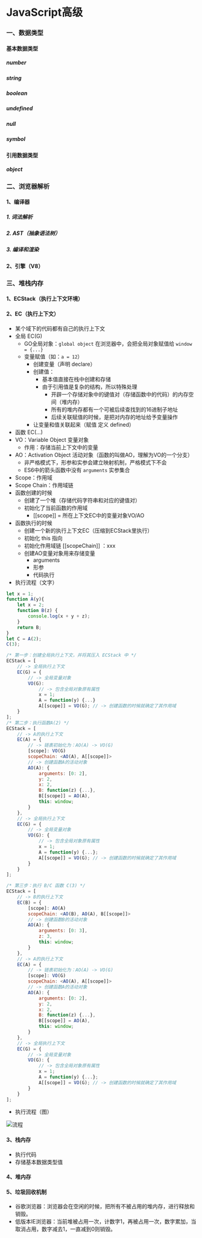 # JavaScript高级

### 一、数据类型

#### 基本数据类型

##### number

##### string

##### boolean

##### undefined

##### null

##### symbol

#### 引用数据类型

##### object

### 二、浏览器解析

#### 1、编译器

##### 1. 词法解析

##### 2. AST（抽象语法树）

##### 3. 编译和渲染

#### 2、引擎（V8）



### 三、堆栈内存

#### 1、ECStack（执行上下文环境）

#### 2、EC（执行上下文）

- 某个域下的代码都有自己的执行上下文
- 全局 EC(G)
  - GO全局对象：`global object` 在浏览器中，会把全局对象赋值给 `window = {...}`
  - 变量赋值（如：`a = 12`）
    - 创建变量（声明 declare）
    - 创建值：
      - 基本值直接在栈中创建和存储
      - 由于引用值是复杂的结构，所以特殊处理
        - 开辟一个存储对象中的键值对（存储函数中的代码）的内存空间（堆内存）
        - 所有的堆内存都有一个可被后续查找到的16进制子地址
        - 后续关联赋值的时候，是把对内存的地址给予变量操作
    - 让变量和值关联起来（赋值 定义 defined）
- 函数 EC(...)
- VO：Variable Object 变量对象
  - 作用：存储当前上下文中的变量
- AO：Activation Object 活动对象（函数的叫做AO，理解为VO的一个分支）
  - 非严格模式下，形参和实参会建立映射机制，严格模式下不会
  - ES6中的箭头函数中没有 `arguments` 实参集合
- Scope：作用域
- Scope Chain：作用域链
- 函数创建的时候
  - 创建了一个堆（存储代码字符串和对应的键值对）
  - 初始化了当前函数的作用域
    - [[scope]] = 所在上下文EC中的变量对象VO/AO
- 函数执行的时候
  - 创建一个新的执行上下文EC（压缩到ECStack里执行）
  - 初始化 this 指向
  - 初始化作用域链 [[scopeChain]] ：xxx
  - 创建AO变量对象用来存储变量
    - arguments
    - 形参
    - 代码执行
- 执行流程（文字）

```js
let x = 1;
function A(y){
    let x = 2;
    function B(z) {
        console.log(x + y + z);
    }
    return B;
}
let C = A(2);
C(3);

/* 第一步：创建全局执行上下文，并将其压入 ECStack 中 */
ECStack = [
    // -> 全局执行上下文
    EC(G) = {
        // -> 全局变量对象
        VO(G):
        	// -> 包含全局对象原有属性
        	x = 1;
        	A = function(y) {...}
            A[[scope]] = VO(G); // -> 创建函数的时候就确定了其作用域
    }
];
/* 第二步：执行函数A(2) */
ECStack = [
    // -> A的执行上下文
    EC(A) = {
        // -> 链表初始化为：AO(A) -> VO(G)
        [scope]: VO(G)
        scopeChain: <AO(A), A[[scope]]>
        // -> 创建函数A的活动对象
        AO(A): {
            arguments: [0: 2],
            y: 2,
            x: 2,
            B: function(z) {...},
            B[[scope]] = AO(A),
            this: window;
        }
    },
	// -> 全局执行上下文
	EC(G) = {
        // -> 全局变量对象
        VO(G): {
        	// -> 包含全局对象原有属性
        	x = 1;
        	A = function(y) {...};
            A[[scope]] = VO(G); // -> 创建函数的时候就确定了其作用域
    	}
    }
];

/* 第三步：执行 B/C 函数 C(3) */
ECStack = [
    // -> B的执行上下文
    EC(B) = {
        [scope]: AO(A)
        scopeChain: <AO(B), AO(A), B[[scope]]>
        // -> 创建函数B的活动对象
        AO(A): {
            arguments: [0: 3],
            z: 3,
            this: window;
        }
    },
    // -> A的执行上下文
    EC(A) = {
        // -> 链表初始化为：AO(A) -> VO(G)
        [scope]: VO(G)
        scopeChain: <AO(A), A[[scope]]>
        // -> 创建函数A的活动对象
        AO(A): {
            arguments: [0: 2],
            y: 2,
            x: 2,
            B: function(z) {...},
            B[[scope]] = AO(A),
            this: window;
        }
    },
	// -> 全局执行上下文
	EC(G) = {
        // -> 全局变量对象
        VO(G): {
        	// -> 包含全局对象原有属性
        	x = 1;
        	A = function(y) {...};
            A[[scope]] = VO(G); // -> 创建函数的时候就确定了其作用域
    	}
    }
];
```

- 执行流程（图）

![流程](./笔记图片/流程.png)

#### 3、栈内存

- 执行代码
- 存储基本数据类型值

#### 4、堆内存

#### 5、垃圾回收机制

- 谷歌浏览器：浏览器会在空闲的时候，把所有不被占用的堆内存，进行释放和销毁。
- 低版本IE浏览器：当前堆被占用一次，计数字1，再被占用一次，数字累加，当取消占用，数字减去1，一直减到0则销毁。